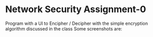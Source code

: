# Network Security Assignment-0

Program with a UI to Encipher / Decipher with the simple encryption algorithm discussed in the class
Some screenshots are:
